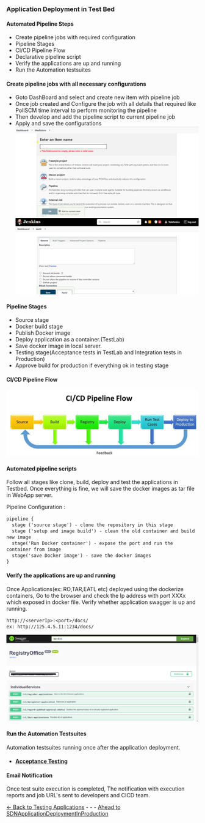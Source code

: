 
### Application Deployment in Test Bed

#### Automated Pipeline Steps
- Create pipeline jobs with required configuration
- Pipeline Stages 
- CI/CD Pipeline Flow
- Declarative pipeline script
- Verify the applications are up and running
- Run the Automation testsuites
 
#### Create pipeline jobs with all necessary configurations
- Goto DashBoard and select and create new item with pipeline job
- Once job created and Configure the job with all details that required like PollSCM time interval to perform monitoring the pipeline 
- Then develop and add the pipeline script to current pipeline job
- Apply and save the configurations
![selecttype](../Tools/Jenkins/Images/SelectJobType.PNG)
![CofigurePipeline](./Images/JenkinsPipeline.PNG)

#### Pipeline Stages
- Source stage 
- Docker build stage 
- Publish Docker image 
- Deploy application as a container.(TestLab) 
- Save docker image in local server.
- Testing stage(Acceptance tests in TestLab and Integration tests in Production) 
- Approve build for production if everything ok in testing stage 

#### CI/CD Pipeline Flow
   
![cicdflow](Images/cicdflow.jpg)

#### Automated pipeline scripts

Follow all stages like clone, build, deploy and test the applications in Testbed.  Once everything is fine, we will save the docker images as tar file in WebApp server.

Pipeline Configuration : 
        
    pipeline {
      stage ('source stage') - clone the repository in this stage
      stage ('setup and image build') - clean the old container and build new image
      stage('Run Docker container') - expose the port and run the container from image
      stage('save Docker image') - save the docker images
    }
    
#### Verify the applications are up and running
Once Applications(ex: RO,TAR,EATL etc) deployed using the dockerize containers, Go to the browser and check the Ip address with port XXXx which exposed in docker file. Verify whether application swagger is up and running.

    http://<serverIp>:<port>/docs/
    ex: http://125.4.5.11:1234/docs/

![Example RO](Images/Ro.png) 
#### Run the Automation Testsuites 
Automation testsuites running once after the application deployment.
- #### [Acceptance Testing](../../AcceptanceTesting/Overview/pipelineconfiguration.md)


#### Email Notification
Once test suite execution is completed, The notification with execution reports and job URL's sent to developers and CICD team.

[<- Back to Testing Applications](../../../TestingApplications.md) - - - [Ahead to SDNApplicationDeploymentInProduction](../SDNApplicationPatternDeployment/AppDeploymentInProd.md)